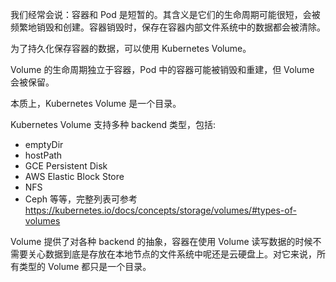我们经常会说：容器和 Pod 是短暂的。其含义是它们的生命周期可能很短，会被频繁地销毁和创建。容器销毁时，保存在容器内部文件系统中的数据都会被清除。

为了持久化保存容器的数据，可以使用 Kubernetes Volume。

Volume 的生命周期独立于容器，Pod 中的容器可能被销毁和重建，但 Volume 会被保留。

本质上，Kubernetes Volume 是一个目录。

Kubernetes Volume 支持多种 backend 类型，包括:
* emptyDir
* hostPath
* GCE Persistent Disk
* AWS Elastic Block Store
* NFS
* Ceph
等等，完整列表可参考 https://kubernetes.io/docs/concepts/storage/volumes/#types-of-volumes

Volume 提供了对各种 backend 的抽象，容器在使用 Volume 读写数据的时候不需要关心数据到底是存放在本地节点的文件系统中呢还是云硬盘上。对它来说，所有类型的 Volume 都只是一个目录。